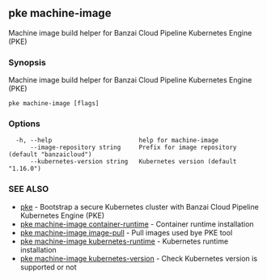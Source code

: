 ## pke machine-image

Machine image build helper for Banzai Cloud Pipeline Kubernetes Engine (PKE)

### Synopsis

Machine image build helper for Banzai Cloud Pipeline Kubernetes Engine (PKE)

```
pke machine-image [flags]
```

### Options

```
  -h, --help                        help for machine-image
      --image-repository string     Prefix for image repository (default "banzaicloud")
      --kubernetes-version string   Kubernetes version (default "1.16.0")
```

### SEE ALSO

* [pke](pke.md)	 - Bootstrap a secure Kubernetes cluster with Banzai Cloud Pipeline Kubernetes Engine (PKE)
* [pke machine-image container-runtime](pke_machine-image_container-runtime.md)	 - Container runtime installation
* [pke machine-image image-pull](pke_machine-image_image-pull.md)	 - Pull images used bye PKE tool
* [pke machine-image kubernetes-runtime](pke_machine-image_kubernetes-runtime.md)	 - Kubernetes runtime installation
* [pke machine-image kubernetes-version](pke_machine-image_kubernetes-version.md)	 - Check Kubernetes version is supported or not


